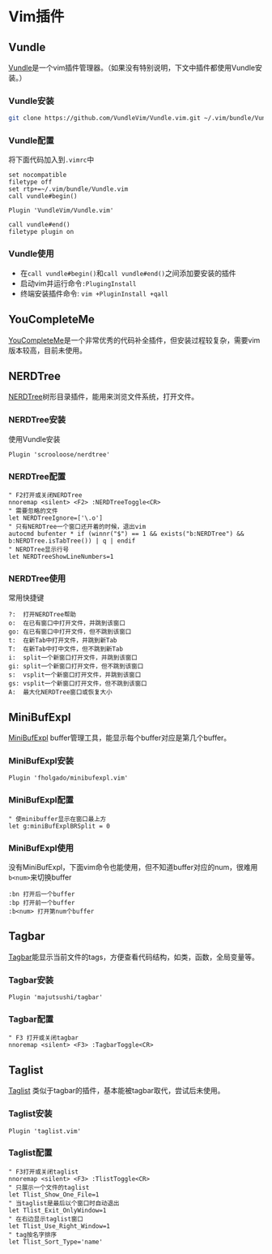 # Vim插件

## Vundle

[Vundle](https://github.com/VundleVim/Vundle.vim)是一个vim插件管理器。（如果没有特别说明，下文中插件都使用Vundle安装。）

### Vundle安装

```bash
git clone https://github.com/VundleVim/Vundle.vim.git ~/.vim/bundle/Vundle.vim
```

### Vundle配置

将下面代码加入到`.vimrc`中

```vim
set nocompatible
filetype off
set rtp+=~/.vim/bundle/Vundle.vim
call vundle#begin()

Plugin 'VundleVim/Vundle.vim'

call vundle#end()
filetype plugin on
```

### Vundle使用

 * 在`call vundle#begin()`和`call vundle#end()`之间添加要安装的插件
 * 启动vim并运行命令`:PlugingInstall`
 * 终端安装插件命令: `vim +PluginInstall +qall`

## YouCompleteMe

[YouCompleteMe](https://github.com/Valloric/YouCompleteMe)是一个非常优秀的代码补全插件，但安装过程较复杂，需要vim版本较高，目前未使用。

## NERDTree

[NERDTree](https://github.com/scrooloose/nerdtree)树形目录插件，能用来浏览文件系统，打开文件。

### NERDTree安装

使用Vundle安装

```vim
Plugin 'scrooloose/nerdtree'
```

### NERDTree配置

```vim
" F2打开或关闭NERDTree
nnoremap <silent> <F2> :NERDTreeToggle<CR>
" 需要忽略的文件
let NERDTreeIgnore=['\.o']
" 只有NERDTree一个窗口还开着的时候，退出vim
autocmd bufenter * if (winnr("$") == 1 && exists("b:NERDTree") && b:NERDTree.isTabTree()) | q | endif
" NERDTree显示行号
let NERDTreeShowLineNumbers=1
```

### NERDTree使用

常用快捷键

```
?:  打开NERDTree帮助
o:  在已有窗口中打开文件，并跳到该窗口
go: 在已有窗口中打开文件，但不跳到该窗口
t:  在新Tab中打开文件，并跳到新Tab
T:  在新Tab中打中文件，但不跳到新Tab
i:  split一个新窗口打开文件，并跳到该窗口
gi: split一个新窗口打开文件，但不跳到该窗口
s:  vsplit一个新窗口打开文件，并跳到该窗口
gs: vsplit一个新窗口打开文件，但不跳到该窗口
A:  最大化NERDTree窗口或恢复大小
```

## MiniBufExpl

[MiniBufExpl](https://github.com/fholgado/minibufexpl.vim) buffer管理工具，能显示每个buffer对应是第几个buffer。

### MiniBufExpl安装

```vim
Plugin 'fholgado/minibufexpl.vim'
```

### MiniBufExpl配置

```vim
" 使minibuffer显示在窗口最上方
let g:miniBufExplBRSplit = 0
```

### MiniBufExpl使用

没有MiniBufExpl，下面vim命令也能使用，但不知道buffer对应的num，很难用`b<num>`来切换buffer

```vim
:bn 打开后一个buffer
:bp 打开前一个buffer
:b<num> 打开第num个buffer
```

## Tagbar

[Tagbar](https://github.com/majutsushi/tagbar)能显示当前文件的tags，方便查看代码结构，如类，函数，全局变量等。

### Tagbar安装

```vim
Plugin 'majutsushi/tagbar'
```

### Tagbar配置

```vim
" F3 打开或关闭tagbar
nnoremap <silent> <F3> :TagbarToggle<CR>
```

## Taglist

[Taglist](https://github.com/vim-scripts/taglist.vim) 类似于tagbar的插件，基本能被tagbar取代，尝试后未使用。

### Taglist安装

```vim
Plugin 'taglist.vim'
```

### Taglist配置

```vim
" F3打开或关闭taglist
nnoremap <silent> <F3> :TlistToggle<CR>
" 只展示一个文件的taglist
let Tlist_Show_One_File=1
" 当taglist是最后以个窗口时自动退出
let Tlist_Exit_OnlyWindow=1
" 在右边显示taglist窗口
let Tlist_Use_Right_Window=1
" tag按名字排序
let Tlist_Sort_Type='name'
```
